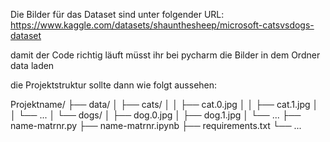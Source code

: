 Die Bilder für das Dataset sind unter folgender URL: 
https://www.kaggle.com/datasets/shaunthesheep/microsoft-catsvsdogs-dataset

damit der Code richtig läuft müsst ihr bei pycharm die Bilder in dem Ordner data laden 

die Projektstruktur sollte dann wie folgt aussehen: 

Projektname/
├── data/
│   ├── cats/
│   │   ├── cat.0.jpg
│   │   ├── cat.1.jpg
│   │   └── ...
│   └── dogs/
│       ├── dog.0.jpg
│       ├── dog.1.jpg
│       └── ...
├── name-matrnr.py
├── name-matrnr.ipynb
├── requirements.txt
└── ...







